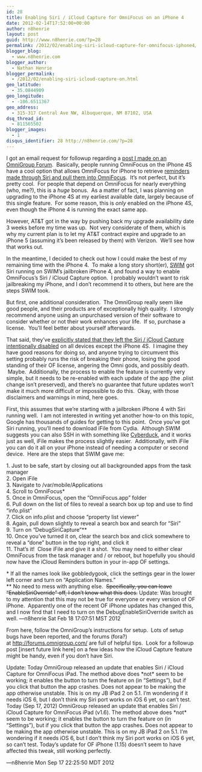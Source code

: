 ```yaml
---
id: 28
title: Enabling Siri / iCloud Capture for OmniFocus on an iPhone 4
date: 2012-02-14T17:52:00+00:00
author: n8henrie
layout: post
guid: http://www.n8henrie.com/?p=28
permalink: /2012/02/enabling-siri-icloud-capture-for-omnifocus-iphone4/
blogger_blog:
  - www.n8henrie.com
blogger_author:
  - Nathan Henrie
blogger_permalink:
  - /2012/02/enabling-siri-icloud-capture-on.html
geo_latitude:
  - 35.0844909
geo_longitude:
  - -106.6511367
geo_address:
  - 315-317 Central Ave NW, Albuquerque, NM 87102, USA
dsq_thread_id:
  - 811565502
blogger_images:
  - 1
disqus_identifier: 28 http://n8henrie.com/?p=28
---
```

I got an email request for followup regarding a <a href="http://forums.omnigroup.com/showthread.php?t=23266" target="_blank">post I made on an OmniGroup Forum</a>.  Basically, people running OmniFocus on the iPhone 4S have a cool option that allows OmniFocus for iPhone to retrieve <a href="http://www.omnigroup.com/blog/entry/omnifocus_is_now_on_speaking_terms/" target="_blank">reminders made through Siri and pull them into OmniFocus</a>.  It’s not perfect, but it’s pretty cool.  For people that depend on OmniFocus for nearly everything (who, me?), this is a _huge_ bonus.  As a matter of fact, I was planning on upgrading to the iPhone 4S at my earliest available date, largely because of this single feature.  For some reason, this is _only_ enabled on the iPhone 4S, even though the iPhone 4 is running the exact same app.

However, AT&T got in the way by pushing back my upgrade availability date 3 weeks before my time was up.  Not very considerate of them, which is why my current plan is to let my AT&T contract expire and upgrade to an iPhone 5 (assuming it’s been released by them) with Verizon.  We’ll see how that works out.

In the meantime, I decided to check out how I could make the best of my remaining time with the iPhone 4.  To make a long story short(er), <a href="http://www.urbandictionary.com/define.php?term=swim" target="_blank">SWIM</a> got Siri running on SWIM’s jailbroken iPhone 4, and found a way to enable OmniFocus’s Siri / iCloud Capture option.  I probably wouldn’t want to risk jailbreaking my iPhone, and I don’t recommend it to others, but here are the steps SWIM took.

But first, one additional consideration.  The OmniGroup really seem like good people, and their products are of exceptionally high quality.  I strongly recommend anyone using an unpurchased version of their software to consider whether or not their work enhances your life.  If so, purchase a license.  You’ll feel better about yourself afterwards. 

That said, they’ve <a href="http://forums.omnigroup.com/showthread.php?t=22688" target="_blank">explicitly stated that they left the Siri / iCloud Capture intentionally disabled</a> on all devices except the iPhone 4S.  I imagine they have good reasons for doing so, and anyone trying to circumvent this setting probably runs the risk of breaking their phone, losing the good standing of their OF license, angering the Omni gods, and possibly death.  Maybe.  Additionally, the process to enable the feature is currently very simple, but it needs to be re-enabled with each update of the app (the .plist change isn’t preserved), and there’s no guarantee that future updates won’t make it much more difficult or impossible to do this.  Okay, with those disclaimers and warnings in mind, here goes.

First, this assumes that we’re starting with a jailbroken iPhone 4 with Siri running well.  I am not interested in writing yet another how-to on this topic, Google has thousands of guides for getting to this point.  Once you’ve got Siri running, you’ll need to download iFile from Cydia.  Although SWIM suggests you can also SSH in with something like <a href="http://cyberduck.ch/" target="_blank">Cyberduck</a>, and it works just as well, iFile makes the process slightly easier.  Additionally, with iFile you can do it all on your iPhone instead of needing a computer or second device.  Here are the steps that SWIM gave me:

 <span style="white-space: pre;"></span>1. <span style="white-space: pre;"></span>Just to be safe, start by closing out all backgrounded apps from the task manager  
 <span style="white-space: pre;"></span>2. <span style="white-space: pre;"></span>Open iFile  
 <span style="white-space: pre;"></span>3. <span style="white-space: pre;"></span>Navigate to /var/mobile/Applications  
 <span style="white-space: pre;"></span>4. <span style="white-space: pre;"></span>Scroll to OmniFocus*  
 <span style="white-space: pre;"></span>5. <span style="white-space: pre;"></span>Once in OmniFocus, open the “OmniFocus.app” folder  
 <span style="white-space: pre;"></span>6. <span style="white-space: pre;"></span>Pull down on the list of files to reveal a search box up top and use to find “info.plist”  
 <span style="white-space: pre;"></span>7. <span style="white-space: pre;"></span>Click on info.plist and choose “property list viewer”  
 <span style="white-space: pre;"></span>8. <span style="white-space: pre;"></span>Again, pull down slightly to reveal a search box and search for “Siri”  
 <span style="white-space: pre;"></span>9. <span style="white-space: pre;"></span>Turn on “DebugSiriCapture”**  
 <span style="white-space: pre;"></span>10. <span style="white-space: pre;"></span>Once you’ve turned it on, clear the search box and click somewhere to reveal a “done” button in the top right, and click it  
 <span style="white-space: pre;"></span>11. <span style="white-space: pre;"></span>That’s it!  Close iFile and give it a shot.  You may need to either clear OmniFocus from the task manager and / or reboot, but hopefully you should now have the iCloud Reminders button in your in-app OF settings.

* If all the names look like gobbledygook, click the settings gear in the lower left corner and turn on “Application Names.”  
** No need to mess with anything else.  <strike>Specifically, you can leave “EnableSiriOverride” off, I don’t know what this does.</strike> Update: Was brought to my attention that this may not be true for everyone or every version of OF iPhone.  Apparently one of the recent OF iPhone updates has changed this, and I now find that I need to turn on the DebugEnableSiriOverride switch as well. —n8henrie Sat Feb 18 17:07:51 MST 2012

From here, follow the OmniGroup’s instructions for setup.  Lots of setup bugs have been reported, and the forums (fora?) at http://forums.omnigroup.com/ are full of helpful tips.  Look for a followup post [insert future link here] on a few ideas how the iCloud Capture feature might be handy, even if you don’t have Siri.

Update: Today OmniGroup released an update that enables Siri / iCloud Capture for OmniFocus iPad. The method above does \*not\* seem to be working; it enables the button to turn the feature on (in “Settings”), but if you click that button the app crashes. Does not appear to be making the app otherwise unstable. This is on my JB iPad 2 on 5.1. I’m wondering if it needs iOS 6, but I don’t think my Siri port works on iOS 6 yet, so can’t test. Today (Sep 17, 2012) OmniGroup released an update that enables Siri / iCloud Capture for OmniFocus iPad (v1.6). The method above does \*not\* seem to be working; it enables the button to turn the feature on (in “Settings”), but if you click that button the app crashes. Does not appear to be making the app otherwise unstable. This is on my JB iPad 2 on 5.1. I’m wondering if it needs iOS 6, but I don’t think my Siri port works on iOS 6 yet, so can’t test. Today’s update for OF iPhone (1.15) doesn’t seem to have affected this tweak, still working perfectly.
  
—n8henrie Mon Sep 17 22:25:50 MDT 2012